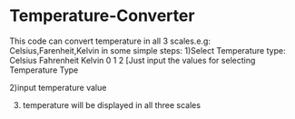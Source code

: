 # Temperature-Converter
This code can convert temperature in all 3 scales.e.g: Celsius,Farenheit,Kelvin in some simple steps:
1)Select Temperature type:
Celsius    Fahrenheit     Kelvin
   0            1            2       [Just input the values for selecting Temperature Type

2)input temperature value

3) temperature will be displayed in all three scales

